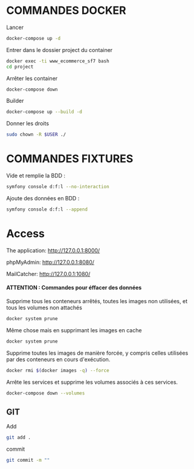 # COMMANDES DOCKER


Lancer
```bash
docker-compose up -d
```
Entrer dans le dossier project du container
```bash
docker exec -ti www_ecommerce_sf7 bash
cd project
```
Arrêter les container
```bash
docker-compose down
```
Builder
```bash
docker-compose up --build -d
```

Donner les droits  
```bash
sudo chown -R $USER ./
```

# COMMANDES FIXTURES
Vide et remplie la BDD : 
```bash
symfony console d:f:l --no-interaction
```
Ajoute des données en BDD :
```bash
symfony console d:f:l --append
```
# Access

The application:
http://127.0.0.1:8000/

phpMyAdmin:
http://127.0.0.1:8080/

MailCatcher:
http://127.0.0.1:1080/



#### ATTENTION : Commandes pour éffacer des données 

Supprime tous les conteneurs arrêtés, toutes les images non utilisées, et tous les volumes non attachés  
```bash
docker system prune
```
Même chose mais en supprimant les images en cache
```bash
docker system prune
```
Supprime toutes les images de manière forcée, y compris celles utilisées par des conteneurs en cours d'exécution.
```bash
docker rmi $(docker images -q) --force
```
Arrête les services et supprime les volumes associés à ces services.  
```bash
docker-compose down --volumes
```

## GIT
Add
```bash
git add .
```

commit
```bash
git commit -m ""
```